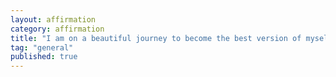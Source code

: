```yaml
---
layout: affirmation  
category: affirmation  
title: "I am on a beautiful journey to become the best version of myself"  
tag: "general"
published: true
---
```


